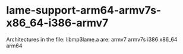 # lame-support-arm64-armv7s-x86_64-i386-armv7
Architectures in the file: libmp3lame.a are: armv7 armv7s i386 x86_64 arm64
